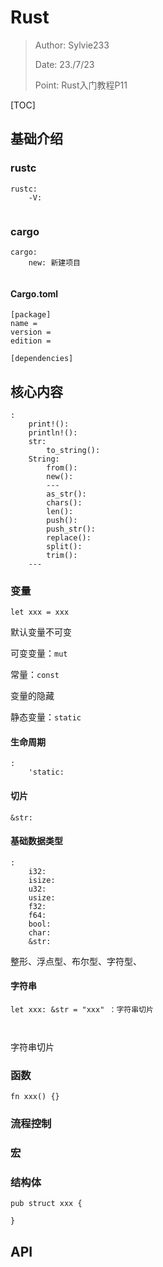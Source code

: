 # Rust

> Author: Sylvie233
>
> Date: 23./7/23
>
> Point: Rust入门教程P11

[TOC]

## 基础介绍

### rustc

```
rustc:
	-V:
	
```



### cargo

```
cargo:
	new: 新建项目
	
```





#### Cargo.toml

```
[package]
name =
version = 
edition =

[dependencies]

```











## 核心内容

```
:
	print!():
	println!():
	str:
		to_string():
	String:
		from():
		new():
		---
		as_str():
		chars():
		len():
		push():
		push_str():
		replace():
		split():
		trim():
	---
```





### 变量

```
let xxx = xxx
```

默认变量不可变

可变变量：`mut`

常量：`const`

变量的隐藏

静态变量：`static`



#### 生命周期

```
:
	'static:
```





#### 切片

```
&str:
```









#### 基础数据类型

```
:
	i32:
	isize:
	u32:
	usize:
	f32:
	f64:
	bool:
	char:
	&str:
```

整形、浮点型、布尔型、字符型、







#### 字符串

```
let xxx: &str = "xxx" ：字符串切片



```



字符串切片

























### 函数

```
fn xxx() {}
```



### 流程控制







### 宏



### 结构体

```
pub struct xxx {
	
}
```













## API





































